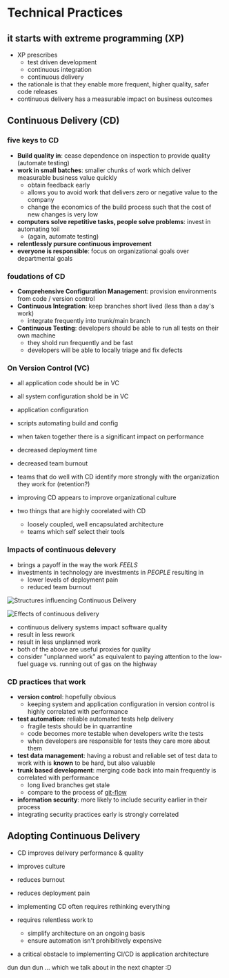 # Technical Practices

## it starts with extreme programming (XP)

- XP prescribes
  - test driven development
  - continuous integration
  - continuous delivery 
- the rationale is that they enable more frequent, higher quality, safer code releases
- continuous delivery has a measurable impact on business outcomes

## Continuous Delivery (CD)

### five keys to CD

- **Build quality in**: cease dependence on inspection to provide quality (automate testing)
- **work in small batches**: smaller chunks of work which deliver measurable business value quickly
  - obtain feedback early
  - allows you to avoid work that delivers zero or negative value to the company
  - change the economics of the build process such that the cost of new changes is very low
- **computers solve repetitive tasks, people solve problems**: invest in automating toil
  - (again, automate testing)
- **relentlessly pursure continuous improvement**  
- **everyone is responsible**: focus on organizational goals over departmental goals

### foudations of CD 

- **Comprehensive Configuration Management**: provision environments from code / version control
- **Continuous Integration**: keep branches short lived (less than a day's work)
  - integrate frequently into trunk/main branch
- **Continuous Testing**: developers should be able to run all tests on their own machine 
  - they shold run frequently and be fast
  - developers will be able to locally triage and fix defects

### On Version Control (VC)

- all application code should be in VC
- all system configuration shold be in VC
- application configuration
- scripts automating build and config

- when taken together there is a significant impact on performance
- decreased deployment time
- decreased team burnout
- teams that do well with CD identify more strongly with the organization they work for (retention?)
- improving CD appears to improve organizational culture

- two things that are highly coorelated with CD
  - loosely coupled, well encapsulated architecture
  - teams which self select their tools

### Impacts of continuous delevery 

- brings a payoff in the way the work _FEELS_
- investments in technology are investments in _PEOPLE_ resulting in
  - lower levels of deployment pain
  - reduced team burnout

![Structures influencing Continuous Delivery](https://user-images.githubusercontent.com/355561/143177891-f2d66b24-537c-494a-a55f-790b22cd11da.png)

![Effects of continuous delivery](https://user-images.githubusercontent.com/355561/143178179-578c86a0-3424-41df-8b6d-2d85f51b9fd1.png)

- continuous delivery systems impact software quality 
- result in less rework 
- result in less unplanned work
- both of the above are useful proxies for quality 
- consider "unplanned work" as equivalent to paying attention to the low-fuel guage vs. running out of gas on the highway

### CD practices that work

- **version control**: hopefully obvious
  - keeping system and application configuration in version control is highly correlated with performance
- **test automation**: reliable automated tests help delivery 
  - fragile tests should be in quarrantine
  - code becomes more testable when developers write the tests
  - when developers are responsible for tests they care more about them
- **test data management**: having a robust and reliable set of test data to work with is **known** to be hard, but also valuable
- **trunk based development**: merging code back into main frequently is correlated with performance
  - long lived branches get stale
  - compare to the process of [git-flow](https://docs.github.com/en/get-started/quickstart/github-flow)
-  **information security**: more likely to include security earlier in their process
  -  integrating security practices early is strongly correlated

## Adopting Continuous Delivery

- CD improves delivery performance & quality
- improves culture
- reduces burnout
- reduces deployment pain
- implementing CD often requires rethinking everything
- requires relentless work to
  - simplify architecture on an ongoing basis
  - ensure automation isn't prohibitively expensive

- a critical obstacle to implementing CI/CD is application architecture 

dun dun dun ... which we talk about in the next chapter  :D  
